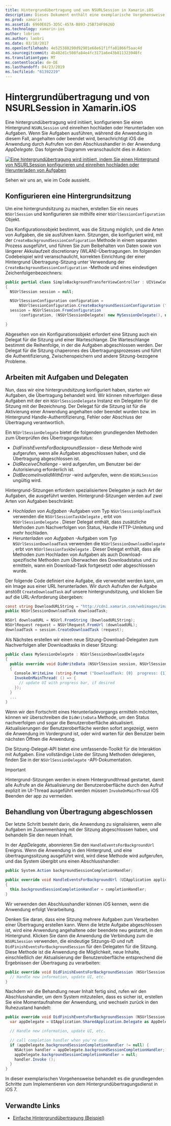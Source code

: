 ```yaml
---
title: Hintergrundübertragung und von NSURLSession in Xamarin.iOS
description: Dieses Dokument enthält eine exemplarische Vorgehensweise, die veranschaulicht, wie Sie hintergrundübertragung und von NSUrlSession zum Starten Sie des Downloads der ein großes Bild, und diesen Download fortgesetzt, wenn die app im Hintergrund platziert wird.
ms.prod: xamarin
ms.assetid: 6960E025-3D5C-457A-B893-25B734F8626D
ms.technology: xamarin-ios
author: lobrien
ms.author: laobri
ms.date: 03/18/2017
ms.openlocfilehash: 4e525388290d92901e68e61f1ffa81866f5aac4d
ms.sourcegitcommit: 4b402d1c508fa84e4fc3171a6e43b811323948fc
ms.translationtype: MT
ms.contentlocale: de-DE
ms.lasthandoff: 04/23/2019
ms.locfileid: "61392219"
---
```

# <a name="background-transfer-and-nsurlsession-in-xamarinios"></a>Hintergrundübertragung und von NSURLSession in Xamarin.iOS

Eine hintergrundübertragung wird initiiert, konfigurieren Sie einen Hintergrund `NSURLSession` und einreihen hochladen oder Herunterladen von Aufgaben. Wenn Sie Aufgaben ausführen, während die Anwendung in diesem Fall, angehalten oder beendet wird, benachrichtigt iOS die Anwendung durch Aufrufen von den Abschlusshandler in der Anwendung *AppDelegate*. Das folgende Diagramm veranschaulicht dies in Aktion:

 [![](background-transfer-walkthrough-images/transfer.png "Eine hintergrundübertragung wird initiiert, indem Sie einen Hintergrund von NSURLSession konfigurieren und einreihen hochladen oder Herunterladen von Aufgaben")](background-transfer-walkthrough-images/transfer.png#lightbox)

Sehen wir uns an, wie im Code aussieht.

## <a name="configuring-a-background-session"></a>Konfigurieren eine Hintergrundsitzung

Um eine hintergrundsitzung zu machen, erstellen Sie ein neues `NSUrlSession` und konfigurieren sie mithilfe einer `NSUrlSessionConfiguration` Objekt.

Das Konfigurationsobjekt bestimmt, was die Sitzung möglich, und die Arten von Aufgaben, die sie ausführen kann.
Sitzungen, die konfiguriert wird, mit der `CreateBackgroundSessionConfiguration` Methode in einem separaten Prozess ausgeführt, und führen Sie zum Beibehalten von Daten sowie von längerer Akkulaufzeit discretionary (WLAN)-Übertragungen.
Im folgenden Codebeispiel wird veranschaulicht, korrekten Einrichtung der einer Hintergrund Übertragung-Sitzung unter Verwendung der `CreateBackgroundSessionConfiguration` -Methode und eines eindeutigen Zeichenfolgenbezeichners:

```csharp
public partial class SimpleBackgroundTransferViewController : UIViewController
{
  NSUrlSession session = null;

  NSUrlSessionConfiguration configuration =
      NSUrlSessionConfiguration.CreateBackgroundSessionConfiguration ("com.SimpleBackgroundTransfer.BackgroundSession");
  session = NSUrlSession.FromConfiguration
      (configuration, (NSUrlSessionDelegate) new MySessionDelegate(), new NSOperationQueue());

}
```

Abgesehen von ein Konfigurationsobjekt erfordert eine Sitzung auch ein Delegat für die Sitzung und einer Warteschlange.
Die Warteschlange bestimmt die Reihenfolge, in der die Aufgaben abgeschlossen werden. Der Delegat für die Sitzung chaperones des Übertragungsprozesses und führt die Authentifizierung, Zwischenspeichern und andere Sitzung-bezogene Probleme.

## <a name="working-with-tasks-and-delegates"></a>Arbeiten mit Aufgaben und Delegaten

Nun, dass wir eine hintergrundsitzung konfiguriert haben, starten wir Aufgaben, die Übertragung behandelt wird. Wir können mitverfolgen diese Aufgaben mit der ein `NSUrlSessionDelegate` Instanz ein Delegaten für die Sitzung mit der Bezeichnung. Der Delegat für die Sitzung ist für die Aktivierung einer Anwendung angehalten oder beendet wurden bzw. im Hintergrund Handle-Authentifizierung, Fehler oder Abschluss der Übertragung verantwortlich.

Ein `NSUrlSessionDelegate` bietet die folgenden grundlegenden Methoden zum Überprüfen des Übertragungsstatus:

-  *DidFinishEventsForBackgroundSession* – diese Methode wird aufgerufen, wenn alle Aufgaben abgeschlossen haben, und die Übertragung abgeschlossen ist.
-  *DidReceiveChallenge* - wird aufgerufen, um Benutzer bei der Autorisierung erforderlich ist.
-  *DidBecomeInvalidWithError* -wird aufgerufen, wenn die `NSURLSession` ungültig wird.


Hintergrund-Sitzungen erfordern spezialisiertere Delegaten je nach Art der Aufgaben, die ausgeführt werden. Hintergrund-Sitzungen werden auf zwei Arten von Aufgaben beschränkt:

-  *Hochladen von Aufgaben* -Aufgaben vom Typ `NSUrlSessionUploadTask` verwenden die `NSUrlSessionTaskDelegate` , erbt von `NSUrlSessionDelegate` . Dieser Delegat enthält, dass zusätzliche Methoden zum Nachverfolgen von Status, Handle HTTP-Umleitung und mehr hochladen.
-  *Herunterladen von Aufgaben* -Aufgaben vom Typ `NSUrlSessionDownloadTask` verwenden die `NSUrlSessionDownloadDelegate` , erbt von `NSUrlSessionTaskDelegate` . Dieser Delegat enthält, dass alle Methoden zum Hochladen von Aufgaben als auch Download-spezifische Methoden zum Überwachen des Downloadstatus und zu ermitteln, wann ein Download-Task fortgesetzt oder abgeschlossen wurde.


Der folgende Code definiert eine Aufgabe, die verwendet werden kann, um ein Image aus einer URL herunterladen. Wir durch Aufrufen der Aufgabe anstößt `CreateDownloadTask` auf unsere hintergrundsitzung, und klicken Sie auf die URL-Anforderung übergeben:

```csharp
const string DownloadURLString = "http://cdn1.xamarin.com/webimages/images/xamarin.png";
public NSUrlSessionDownloadTask downloadTask;

NSUrl downloadURL = NSUrl.FromString (DownloadURLString);
NSUrlRequest request = NSUrlRequest.FromUrl (downloadURL);
downloadTask = session.CreateDownloadTask (request);
```

Als Nächstes erstellen wir einen neue Sitzung-Download-Delegaten zum Nachverfolgen aller Downloadtasks in dieser Sitzung:

```csharp
public class MySessionDelegate : NSUrlSessionDownloadDelegate
{
  public override void DidWriteData (NSUrlSession session, NSUrlSessionDownloadTask downloadTask, long bytesWritten, long totalBytesWritten, long totalBytesExpectedToWrite)
  {
    Console.WriteLine (string.Format ("DownloadTask: {0}  progress: {1}", downloadTask, progress));
    InvokeOnMainThread( () => {
      // update UI with progress bar, if desired
    });
  }
  ...
}
```

Wenn wir den Fortschritt eines Herunterladevorgangs ermitteln möchten, können wir überschreiben die `DidWriteData` Methode, um den Status nachverfolgen und sogar die Benutzeroberfläche aktualisiert. Aktualisierungen der Benutzeroberfläche werden sofort angezeigt, wenn die Anwendung im Vordergrund ist, oder wird warten für den Benutzer beim nächsten Öffnen die Anwendung.

Die Sitzung-Delegat-API bietet eine umfassende-Toolkit für die Interaktion mit Aufgaben. Eine vollständige Liste der Sitzung Methoden delegieren, finden Sie in der `NSUrlSessionDelegate` -API-Dokumentation.

> [!IMPORTANT]
> Hintergrund-Sitzungen werden in einem Hintergrundthread gestartet, damit alle Aufrufe an die Aktualisierung der Benutzeroberfläche durch den Aufruf explizit im UI-Thread ausgeführt werden müssen `InvokeOnMainThread` iOS Beenden der app zu vermeiden. 


## <a name="handling-transfer-completion"></a>Behandlung von Übertragung abgeschlossen

Der letzte Schritt besteht darin, die Anwendung zu signalisieren, wenn alle Aufgaben im Zusammenhang mit der Sitzung abgeschlossen haben, und behandeln Sie den neuen Inhalt.

In der *AppDelegate*, abonnieren Sie den `HandleEventsForBackgroundUrl` Ereignis. Wenn die Anwendung in den Hintergrund, und eine übertragungssitzung ausgeführt wird, wird diese Methode wird aufgerufen, und das System übergibt uns einen Abschlusshandler:

```csharp
public System.Action backgroundSessionCompletionHandler;

public override void HandleEventsForBackgroundUrl (UIApplication application, string sessionIdentifier, System.Action completionHandler)
{
  this.backgroundSessionCompletionHandler = completionHandler;
}
```

Wir verwenden den Abschlusshandler können iOS kennen, wenn die Anwendung erfolgt Verarbeitung.

Denken Sie daran, dass eine Sitzung mehrere Aufgaben zum Verarbeiten einer Übertragung erstellen kann. Wenn die letzte Aufgabe abgeschlossen ist, wird eine Anwendung angehaltene oder beendete neu gestartet, in den Hintergrund. Klicken Sie dann die Anwendung die Verbindung zum die `NSURLSession` verwenden, die eindeutige Sitzungs-ID und ruft `DidFinishEventsForBackgroundSession` für den Delegaten für die Sitzung. Diese Methode ist die Anwendung die Möglichkeit, neue Inhalte, einschließlich der Aktualisierung der Benutzeroberfläche entsprechend die Ergebnissen der Übertragung zu verarbeiten:

```csharp
public override void DidFinishEventsForBackgroundSession (NSUrlSession session) {
  // Handle new information, update UI, etc.
}
```

Nachdem wir die Behandlung neuer Inhalt fertig sind, rufen wir den Abschlusshandler, um dem System mitzuteilen, dass es sicher ist, erstellen Sie eine Momentaufnahme der Anwendung, und wechseln zurück in den Ruhezustand handelt:

```csharp
public override void DidFinishEventsForBackgroundSession (NSUrlSession session) {
  var appDelegate = UIApplication.SharedApplication.Delegate as AppDelegate;

  // Handle new information, update UI, etc.

  // call completion handler when you're done
  if (appDelegate.backgroundSessionCompletionHandler != null) {
    NSAction handler = appDelegate.backgroundSessionCompletionHandler;
    appDelegate.backgroundSessionCompletionHandler = null;
    handler.Invoke ();
  }
}
```

In dieser exemplarischen Vorgehensweise behandelt es die grundlegenden Schritte zum Implementieren von dem Hintergrundübertragungsdienst in iOS 7.



## <a name="related-links"></a>Verwandte Links

- [Einfache Hintergrundübertragung (Beispiel)](https://developer.xamarin.com/samples/monotouch/SimpleBackgroundTransfer/)
